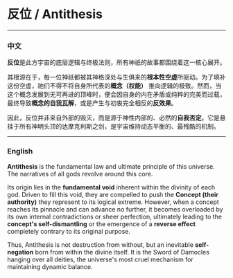 # 反位 / Antithesis

---

### 中文

**反位**是此方宇宙的底层逻辑与终极法则，所有神祇的故事都围绕着这一核心展开。

其根源在于，每一位神祇都被其神格深处与生俱来的**根本性空虚**所驱动。为了填补这份空虚，祂们不得不将自身所代表的**概念（权能）** 推向逻辑的极致。然而，当这个概念发展到无可再进的顶峰时，便会因自身的内在矛盾或纯粹的完美而过载，最终导致**概念的自我瓦解**，或是产生与初衷完全相反的**反效果**。

因此，反位并非来自外部的毁灭，而是源于神性内部的、必然的**自我否定**。它是悬挂于所有神明头顶的达摩克利斯之剑，是宇宙维持动态平衡的、最残酷的机制。

---

### English

**Antithesis** is the fundamental law and ultimate principle of this universe. The narratives of all gods revolve around this core.

Its origin lies in the **fundamental void** inherent within the divinity of each god. Driven to fill this void, they are compelled to push the **Concept (their authority)** they represent to its logical extreme. However, when a concept reaches its pinnacle and can advance no further, it becomes overloaded by its own internal contradictions or sheer perfection, ultimately leading to the **concept's self-dismantling** or the emergence of a **reverse effect** completely contrary to its original purpose.

Thus, Antithesis is not destruction from without, but an inevitable **self-negation** born from within the divine itself. It is the Sword of Damocles hanging over all deities, the universe's most cruel mechanism for maintaining dynamic balance.
